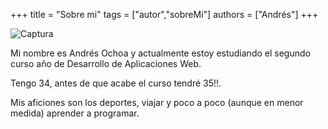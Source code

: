 +++
title = "Sobre mi"
tags = ["autor","sobreMi"]
authors = ["Andrés"]
+++

![Captura](/img/sobreMi.png/)



 Mi nombre es Andrés Ochoa y actualmente estoy estudiando el segundo curso año de Desarrollo de Aplicaciones Web.

 Tengo 34, antes de que acabe el curso tendré 35!!.

 Mis aficiones son los deportes, viajar y poco a poco (aunque en menor medida) aprender a programar.